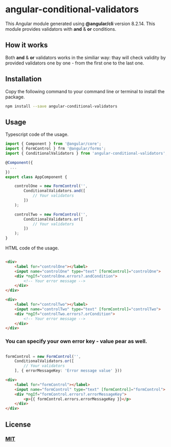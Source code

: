 # angular-conditional-validators

This Angular module generated using **@angular/cli** version 8.2.14.
This module provides validators with **and** & **or** conditions.  

## How it works

Both **and** & **or** validators works in the similiar way: thay will check validity by provided validators one by one - from the first one to the last one.

## Installation

Copy the following command to your command line or terminal to install the package.

```bash
npm install --save angular-conditional-validators
```

## Usage

Typescript code of the usage.  

```typescript
import { Component } from '@angular/core';
import { FormControl } frm '@angular/forms';
import { ConditionalValidators } from 'angular-conditional-validators';

@Component({
  ...
})
export class AppComponent {

    controlOne = new FormControl('',
        ConditionalValidators.and([
            // Your validators
        ])
    );

    controlTwo = new FormControl('',
        ConditionalValidators.or([
            // Your validators
        ])
    );
}
```

HTML code of the usage.

```html

<div>
    <label for="controlOne"></label>
    <input name="controlOne" type="text" [formControl]="controlOne">
    <div *ngIf="controlOne.errors?.andCondition">
        <!-- Your error message -->
    </div>
</div>

<div>
    <label for="controlTwo"></label>
    <input name="controlTwo" type="text" [formControl]="controlTwo">
    <div *ngIf="controlTwo.errors?.orCondition">
        <!-- Your error message -->
    </div>
</div>

```

### You can specify your own error key - value pear as well.

```typescript

formControl = new FormControl('',
    ConditionalValidators.or([
        // Your validators
    ], { errorMessageKey: 'Error message value' }))

```

```html
<div>
    <label for="formControl"></label>
    <input name="formControl" type="text" [formControl]="formControl">
    <div *ngIf="formControl.errors?.errorMessageKey">
        <p>{{ formControl.errors.errorMessageKey }}</p>
    </div>
</div>
```


## License
### [MIT](https://github.com/Zatikyan/angular-conditional-validators/blob/master/LICENSE)